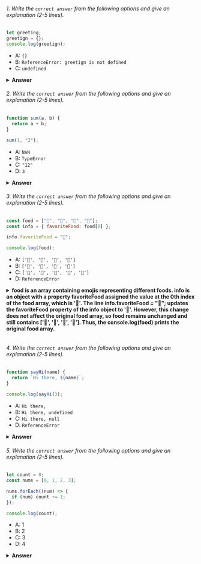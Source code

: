  ###### 1. Write the `correct answer` from the following options and give an explanation (2-5 lines).

```javascript
let greeting;
greetign = {};
console.log(greetign);
```

- A: `{}`
- B: `ReferenceError: greetign is not defined`
- C: `undefined`

<details><summary><b>Answer</b></summary>
<p>

#### Answer: B: ReferenceError: greetign is not defined. ?

<i>In the given code, there is a typo in the variable name. Instead of greeting, it's written as greetign when assigning an empty object {}. This will result in a ReferenceError because greetign is not defined as a variable.</i>

</p>
</details>

###### 2. Write the `correct answer` from the following options and give an explanation (2-5 lines).

```javascript
function sum(a, b) {
  return a + b;
}

sum(1, "2");
```

- A: `NaN`
- B: `TypeError`
- C: `"12"`
- D: `3`

<details><summary><b>Answer</b></summary>
<p>

#### Answer:D: 3. ?

<i>JavaScript is dynamically typed, so it performs type coercion when you try to add different types. In this case, the function sum takes two arguments, a and b. When sum(1, "2") is called, JavaScript coerces the number 1 to a string and then concatenates it with the string "2", resulting in the string "12"</i>

</p>
</details>


###### 3. Write the `correct answer` from the following options and give an explanation (2-5 lines).

```javascript
const food = ["🍕", "🍫", "🥑", "🍔"];
const info = { favoriteFood: food[0] };

info.favoriteFood = "🍝";

console.log(food);
```

- A: `['🍕', '🍫', '🥑', '🍔']`
- B: `['🍝', '🍫', '🥑', '🍔']`
- C: `['🍝', '🍕', '🍫', '🥑', '🍔']`
- D: `ReferenceError`

<details><summary><b>food is an array containing emojis representing different foods.
info is an object with a property favoriteFood assigned the value at the 0th index of the food array, which is '🍕'.
The line info.favoriteFood = "🍝"; updates the favoriteFood property of the info object to '🍝'.
However, this change does not affect the original food array, so food remains unchanged and still contains ['🍕', '🍫', '🥑', '🍔'].
Thus, the console.log(food) prints the original food array.




</b></summary>
<p>

#### Answer:A: ['🍕', '🍫', '🥑', '🍔'].?

<i>Write your explanation here</i>

</p>
</details>

###### 4. Write the `correct answer` from the following options and give an explanation (2-5 lines).

```javascript
function sayHi(name) {
  return `Hi there, ${name}`;
}

console.log(sayHi());
```

- A: `Hi there,`
- B: `Hi there, undefined`
- C: `Hi there, null`
- D: `ReferenceError`

<details><summary><b>Answer</b></summary>
<p>

#### Answer: B: Hi there, undefined. 

<i>The sayHi function expects an argument name.
However, when calling sayHi() in the console.log statement, no argument is provided.
Since name is not provided, it defaults to undefined within the function.
The function returns the string "Hi there, undefined", where undefined is the value of name in this case.</i>

</p>
</details>

###### 5. Write the `correct answer` from the following options and give an explanation (2-5 lines).

```javascript
let count = 0;
const nums = [0, 1, 2, 3];

nums.forEach((num) => {
  if (num) count += 1;
});

console.log(count);
```

- A: 1
- B: 2
- C: 3
- D: 4

<details><summary><b>Answer</b></summary>
<p>

#### Answer: C: 3.

<i>The nums array contains four elements: [0, 1, 2, 3].
The forEach method is called on the nums array, iterating over each element.
In the callback function, a check for truthiness is performed (if (num)), and since 0 is falsy and the other numbers are truthy, only the numbers 1, 2, and 3 increment the count.
Therefore, the count variable is incremented three times, resulting in a final value of 3.</i>

</p>
</details>
